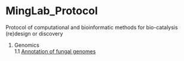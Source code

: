 # MingLab_Protocol
Protocol of computational and bioinformatic methods for bio-catalysis (re)design or discovery  
1. Genomics  
1.1 [Annotation of fungal genomes](https://github.com/JinyuanSun/MingLab_Protocol/blob/main/genome_annotation.md)
